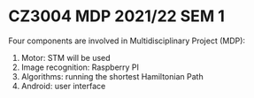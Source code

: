 # CZ3004 MDP 2021/22 SEM 1
Four components are involved in Multidisciplinary Project (MDP):
1. Motor: STM will be used
2. Image recognition: Raspberry PI
3. Algorithms: running the shortest Hamiltonian Path
4. Android: user interface